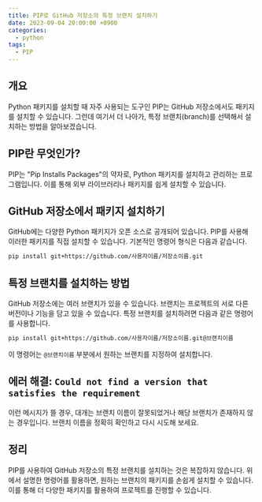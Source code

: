 ```yaml
---
title: PIP로 GitHub 저장소의 특정 브랜치 설치하기
date: 2023-09-04 20:00:00 +0900
categories:
  - python
tags:
  - PIP
---
```


## 개요

Python 패키지를 설치할 때 자주 사용되는 도구인 PIP는 GitHub 저장소에서도 패키지를 설치할 수 있습니다. 그런데 여기서 더 나아가, 특정 브랜치(branch)를 선택해서 설치하는 방법을 알아보겠습니다.

## PIP란 무엇인가?

PIP는 "Pip Installs Packages"의 약자로, Python 패키지를 설치하고 관리하는 프로그램입니다. 이를 통해 외부 라이브러리나 패키지를 쉽게 설치할 수 있습니다.

## GitHub 저장소에서 패키지 설치하기

GitHub에는 다양한 Python 패키지가 오픈 소스로 공개되어 있습니다. PIP를 사용해 이러한 패키지를 직접 설치할 수 있습니다. 기본적인 명령어 형식은 다음과 같습니다.

```bash
pip install git+https://github.com/사용자이름/저장소이름.git
```

## 특정 브랜치를 설치하는 방법

GitHub 저장소에는 여러 브랜치가 있을 수 있습니다. 브랜치는 프로젝트의 서로 다른 버전이나 기능을 담고 있을 수 있습니다. 특정 브랜치를 설치하려면 다음과 같은 명령어를 사용합니다.

```bash
pip install git+https://github.com/사용자이름/저장소이름.git@브랜치이름
```

이 명령어는 `@브랜치이름` 부분에서 원하는 브랜치를 지정하여 설치합니다.

## 에러 해결: `Could not find a version that satisfies the requirement`

이런 메시지가 뜰 경우, 대개는 브랜치 이름이 잘못되었거나 해당 브랜치가 존재하지 않는 경우입니다. 브랜치 이름을 정확히 확인하고 다시 시도해 보세요.

## 정리

PIP를 사용하여 GitHub 저장소의 특정 브랜치를 설치하는 것은 복잡하지 않습니다. 위에서 설명한 명령어를 활용하면, 원하는 브랜치의 패키지를 손쉽게 설치할 수 있습니다. 이를 통해 더 다양한 패키지를 활용하여 프로젝트를 진행할 수 있습니다.